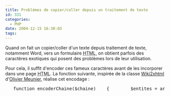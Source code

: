 ```yaml
---
title: Problèmes de copier/coller depuis un traitement de texte
id: 331
categories:
  - PHP
date: 2004-12-15 16:30:03
tags:
---
```


Quand on fait un copier/coller d'un texte depuis traitement de texte, notamment Word, vers un formulaire <acronym title="HyperText Markup Language">HTML</acronym>, on obtient parfois des caractères exotiques qui posent des problèmes lors de leur utilisation.

Pour cela, il suffit d'encoder ces fameux caractères avant de les incorporer dans une page <acronym title="HyperText Markup Language">HTML</acronym>. La fonction suivante, inspirée de la classe [Wiki2xhtml](http://www.neokraft.net/sottises/wiki2xhtml/ "Wiki2xhtml") d'[Olivier Meunier](http://www.neokraft.net/blog/ "Neokraft blog"), réalise cet encodage&nbsp;:
 <pre>   function encoderChaine($chaine)    {        $entites = array(            '&#8218;' =&gt; '&amp;#8218;',            '&#402;' =&gt; '&amp;#402;',            '&#8222;' =&gt; '&amp;#8222;',            '&#8230;' =&gt; '&amp;#8230;',            '&#8224;' =&gt; '&amp;#8224;',            '&#8225;' =&gt; '&amp;#8225;',            '&#710;' =&gt; '&amp;#710;',            '&#8240;' =&gt; '&amp;#8240;',            '&#352;' =&gt; '&amp;#352;',            '&#8249;' =&gt; '&amp;#8249;',            '&#338;' =&gt; '&amp;#338;',            '&#8216;' =&gt; '&amp;#8216;',            '&#8217;' =&gt; '&amp;#8217;',            '&#8220;' =&gt; '&amp;#8220;',            '&#8221;' =&gt; '&amp;#8221;',            '&#8226;' =&gt; '&amp;#8226;',            '&#8211;' =&gt; '&amp;#8211;',            '&#8212;' =&gt; '&amp;#8212;',            '&#732;' =&gt; '&amp;#732;',            '&#8482;' =&gt; '&amp;#8482;',            '&#353;' =&gt; '&amp;#353;',            '&#8250;' =&gt; '&amp;#8250;',            '&#339;' =&gt; '&amp;#339;',            '&#376;' =&gt; '&amp;#376;',            '&#8364;' =&gt; '&amp;#8364;');        return str_replace(array_keys($entites),                                 array_values($entites),                                 $chaine);    }</pre>